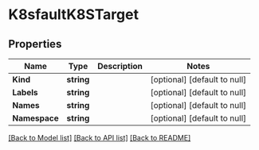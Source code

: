 # K8sfaultK8STarget

## Properties
Name | Type | Description | Notes
------------ | ------------- | ------------- | -------------
**Kind** | **string** |  | [optional] [default to null]
**Labels** | **string** |  | [optional] [default to null]
**Names** | **string** |  | [optional] [default to null]
**Namespace** | **string** |  | [optional] [default to null]

[[Back to Model list]](../README.md#documentation-for-models) [[Back to API list]](../README.md#documentation-for-api-endpoints) [[Back to README]](../README.md)

